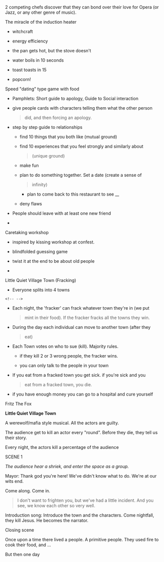 2 competing chefs discover that they can bond over their love for Opera
(or Jazz, or any other genre of music).


The miracle of the induction heater

-   witchcraft

-   energy efficiency

-   the pan gets hot, but the stove doesn't

-   water boils in 10 seconds

-   toast toasts in 15

-   popcorn!

Speed "dating" type game with food

-   Pamphlets: Short guide to apology, Guide to Social interaction

-   give people cards with characters telling them what the other person
    > did, and then forcing an apology.

-   step by step guide to relationships

    -   find 10 things that you both like (mutual ground)

    -   find 10 experiences that you feel strongly and similarly about
        > (unique ground)

    -   make fun

    -   plan to do something together. Set a date (create a sense of
        > infinity)

        -   plan to come back to this restaurant to see \_\_

    -   deny flaws

-   People should leave with at least one new friend

-   

Caretaking workshop

-   inspired by kissing workshop at confest.

-   blindfolded guessing game

-   twist it at the end to be about old people

-   

Little Quiet Village Town (Fracking)

-   Everyone splits into 4 towns

```{=html}
<!-- -->
```
-   Each night, the 'fracker' can frack whatever town they're in (we put
    > mint in their food). If the fracker fracks all the towns they win.

-   During the day each individual can move to another town (after they
    > eat)

-   Each Town votes on who to sue (kill). Majority rules.

    -   if they kill 2 or 3 wrong people, the fracker wins.

    -   you can only talk to the people in your town

-   If you eat from a fracked town you get sick. if you're sick and you
    > eat from a fracked town, you die.

-   if you have enough money you can go to a hospital and cure yourself

Fritz The Fox

**Little Quiet Village Town**

A werewolf/mafia style musical. All the actors are guilty.

The audience get to kill an actor every "round". Before they die, they
tell us their story.

Every night, the actors kill a percentage of the audience

SCENE 1

*The audience hear a shriek, and enter the space as a group.*

Mayor: Thank god you're here! We've didn't know what to do. We're at our
wits end.

Come along. Come in.

> I don't want to frighten you, but we've had a little incident. And you
> see, we know each other so very well.

Introduction song: Introduce the town and the characters. Come
nightfall, they kill Jesus. He becomes the narrator.

Closing scene

Once upon a time there lived a people. A primitive people. They used
fire to cook their food, and ...

But then one day

